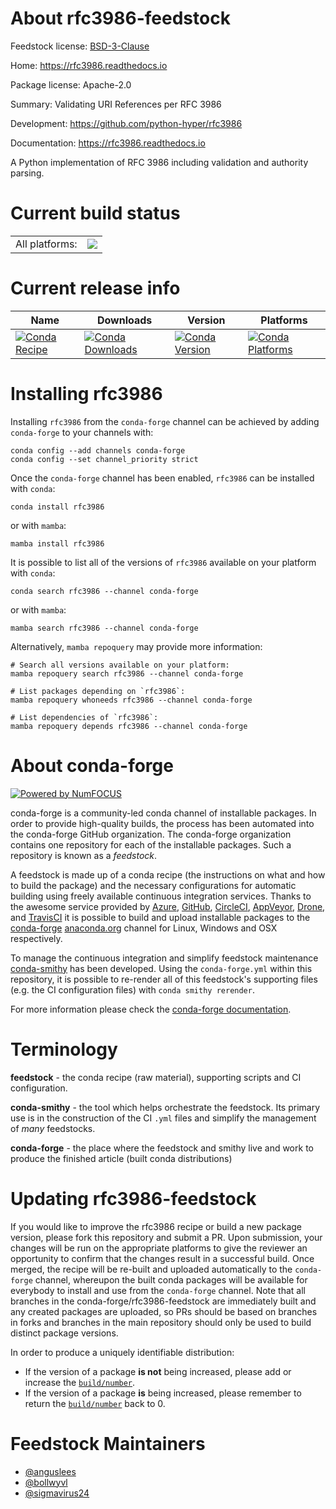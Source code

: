 About rfc3986-feedstock
=======================

Feedstock license: [BSD-3-Clause](https://github.com/conda-forge/rfc3986-feedstock/blob/main/LICENSE.txt)

Home: https://rfc3986.readthedocs.io

Package license: Apache-2.0

Summary: Validating URI References per RFC 3986

Development: https://github.com/python-hyper/rfc3986

Documentation: https://rfc3986.readthedocs.io

A Python implementation of RFC 3986 including validation and authority parsing.


Current build status
====================


<table><tr><td>All platforms:</td>
    <td>
      <a href="https://dev.azure.com/conda-forge/feedstock-builds/_build/latest?definitionId=3539&branchName=main">
        <img src="https://dev.azure.com/conda-forge/feedstock-builds/_apis/build/status/rfc3986-feedstock?branchName=main">
      </a>
    </td>
  </tr>
</table>

Current release info
====================

| Name | Downloads | Version | Platforms |
| --- | --- | --- | --- |
| [![Conda Recipe](https://img.shields.io/badge/recipe-rfc3986-green.svg)](https://anaconda.org/conda-forge/rfc3986) | [![Conda Downloads](https://img.shields.io/conda/dn/conda-forge/rfc3986.svg)](https://anaconda.org/conda-forge/rfc3986) | [![Conda Version](https://img.shields.io/conda/vn/conda-forge/rfc3986.svg)](https://anaconda.org/conda-forge/rfc3986) | [![Conda Platforms](https://img.shields.io/conda/pn/conda-forge/rfc3986.svg)](https://anaconda.org/conda-forge/rfc3986) |

Installing rfc3986
==================

Installing `rfc3986` from the `conda-forge` channel can be achieved by adding `conda-forge` to your channels with:

```
conda config --add channels conda-forge
conda config --set channel_priority strict
```

Once the `conda-forge` channel has been enabled, `rfc3986` can be installed with `conda`:

```
conda install rfc3986
```

or with `mamba`:

```
mamba install rfc3986
```

It is possible to list all of the versions of `rfc3986` available on your platform with `conda`:

```
conda search rfc3986 --channel conda-forge
```

or with `mamba`:

```
mamba search rfc3986 --channel conda-forge
```

Alternatively, `mamba repoquery` may provide more information:

```
# Search all versions available on your platform:
mamba repoquery search rfc3986 --channel conda-forge

# List packages depending on `rfc3986`:
mamba repoquery whoneeds rfc3986 --channel conda-forge

# List dependencies of `rfc3986`:
mamba repoquery depends rfc3986 --channel conda-forge
```


About conda-forge
=================

[![Powered by
NumFOCUS](https://img.shields.io/badge/powered%20by-NumFOCUS-orange.svg?style=flat&colorA=E1523D&colorB=007D8A)](https://numfocus.org)

conda-forge is a community-led conda channel of installable packages.
In order to provide high-quality builds, the process has been automated into the
conda-forge GitHub organization. The conda-forge organization contains one repository
for each of the installable packages. Such a repository is known as a *feedstock*.

A feedstock is made up of a conda recipe (the instructions on what and how to build
the package) and the necessary configurations for automatic building using freely
available continuous integration services. Thanks to the awesome service provided by
[Azure](https://azure.microsoft.com/en-us/services/devops/), [GitHub](https://github.com/),
[CircleCI](https://circleci.com/), [AppVeyor](https://www.appveyor.com/),
[Drone](https://cloud.drone.io/welcome), and [TravisCI](https://travis-ci.com/)
it is possible to build and upload installable packages to the
[conda-forge](https://anaconda.org/conda-forge) [anaconda.org](https://anaconda.org/)
channel for Linux, Windows and OSX respectively.

To manage the continuous integration and simplify feedstock maintenance
[conda-smithy](https://github.com/conda-forge/conda-smithy) has been developed.
Using the ``conda-forge.yml`` within this repository, it is possible to re-render all of
this feedstock's supporting files (e.g. the CI configuration files) with ``conda smithy rerender``.

For more information please check the [conda-forge documentation](https://conda-forge.org/docs/).

Terminology
===========

**feedstock** - the conda recipe (raw material), supporting scripts and CI configuration.

**conda-smithy** - the tool which helps orchestrate the feedstock.
                   Its primary use is in the construction of the CI ``.yml`` files
                   and simplify the management of *many* feedstocks.

**conda-forge** - the place where the feedstock and smithy live and work to
                  produce the finished article (built conda distributions)


Updating rfc3986-feedstock
==========================

If you would like to improve the rfc3986 recipe or build a new
package version, please fork this repository and submit a PR. Upon submission,
your changes will be run on the appropriate platforms to give the reviewer an
opportunity to confirm that the changes result in a successful build. Once
merged, the recipe will be re-built and uploaded automatically to the
`conda-forge` channel, whereupon the built conda packages will be available for
everybody to install and use from the `conda-forge` channel.
Note that all branches in the conda-forge/rfc3986-feedstock are
immediately built and any created packages are uploaded, so PRs should be based
on branches in forks and branches in the main repository should only be used to
build distinct package versions.

In order to produce a uniquely identifiable distribution:
 * If the version of a package **is not** being increased, please add or increase
   the [``build/number``](https://docs.conda.io/projects/conda-build/en/latest/resources/define-metadata.html#build-number-and-string).
 * If the version of a package **is** being increased, please remember to return
   the [``build/number``](https://docs.conda.io/projects/conda-build/en/latest/resources/define-metadata.html#build-number-and-string)
   back to 0.

Feedstock Maintainers
=====================

* [@anguslees](https://github.com/anguslees/)
* [@bollwyvl](https://github.com/bollwyvl/)
* [@sigmavirus24](https://github.com/sigmavirus24/)

